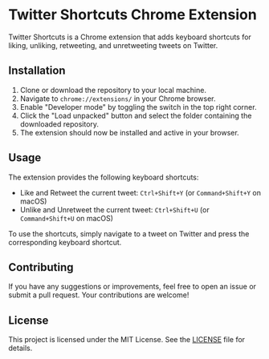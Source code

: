 # Twitter Shortcuts Chrome Extension

Twitter Shortcuts is a Chrome extension that adds keyboard shortcuts for liking, unliking, retweeting, and unretweeting tweets on Twitter.

## Installation

1. Clone or download the repository to your local machine.
2. Navigate to `chrome://extensions/` in your Chrome browser.
3. Enable "Developer mode" by toggling the switch in the top right corner.
4. Click the "Load unpacked" button and select the folder containing the downloaded repository.
5. The extension should now be installed and active in your browser.

## Usage

The extension provides the following keyboard shortcuts:

-  Like and Retweet the current tweet: `Ctrl+Shift+Y` (or `Command+Shift+Y` on macOS)
-  Unlike and Unretweet the current tweet: `Ctrl+Shift+U` (or `Command+Shift+U` on macOS)

To use the shortcuts, simply navigate to a tweet on Twitter and press the corresponding keyboard shortcut.

## Contributing

If you have any suggestions or improvements, feel free to open an issue or submit a pull request. Your contributions are welcome!

## License

This project is licensed under the MIT License. See the [LICENSE](LICENSE) file for details.

